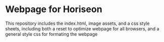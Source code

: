 # Webpage for Horiseon

This repository includes the index.html, image assets, and a css style sheets, including both a reset to optimize webpage for all browsers, and a general style css for formating the webpage


